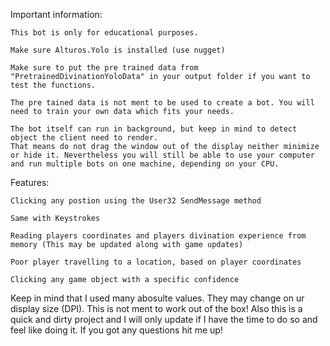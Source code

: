 Important information:

    This bot is only for educational purposes.

    Make sure Alturos.Yolo is installed (use nugget)

    Make sure to put the pre trained data from "PretrainedDivinationYoloData" in your output folder if you want to test the functions.

    The pre tained data is not ment to be used to create a bot. You will need to train your own data which fits your needs.

    The bot itself can run in background, but keep in mind to detect object the client need to render. 
    That means do not drag the window out of the display neither minimize or hide it. Nevertheless you will still be able to use your computer and run multiple bots on one machine, depending on your CPU.

Features:

    Clicking any postion using the User32 SendMessage method

    Same with Keystrokes

    Reading players coordinates and players divination experience from memory (This may be updated along with game updates)

    Poor player travelling to a location, based on player coordinates

    Clicking any game object with a specific confidence

Keep in mind that I used many abosulte values. They may change on ur display size (DPI). This is not ment to work out of the box!
Also this is a quick and dirty project and I will only update if I have the time to do so and feel like doing it. 
If you got any questions hit me up!